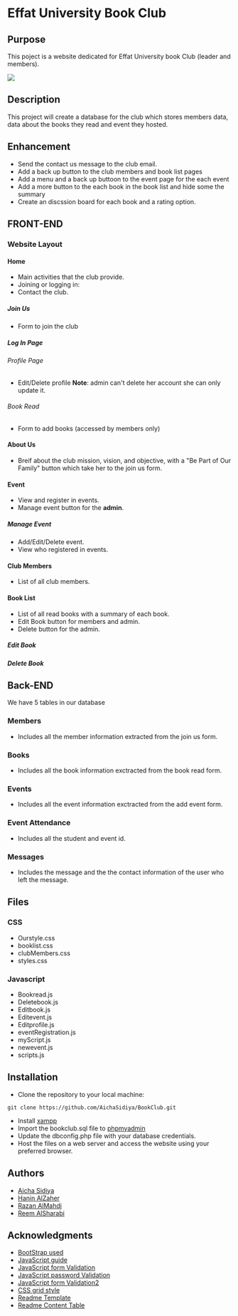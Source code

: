 <!--Title-->
# Effat University Book Club

## Purpose
<!--Purpose of the project-->
This poject is a website dedicated for Effat University book Club (leader and members). 

<img src="https://github.com/AichaSidiya/BookClub/blob/main/demoBookClub.gif"/>

<!--Header 2 description of the project-->
## Description

This project will create a database for the club which stores members data, data about the books they read and event they hosted. 

## Enhancement
* Send the contact us message to the club email.
* Add a back up button to the club members and book list pages
* Add a menu and a back up buttoon to the event page for the each event
* Add a more button to the each book in the book list and hide some the summary
* Create an discssion board for each book and a rating option.


<!--Header 3 front end-->
## FRONT-END

### Website Layout

#### Home
* Main activities that the club provide. 
* Joining or logging in: 
* Contact the club. 

##### Join Us 
* Form to join the club

##### Log In Page
###### Profile Page
* Edit/Delete profile 
**Note**: admin can't delete her account she can only update it.

###### Book Read
* Form to add books (accessed by members only)
#### About Us
* Breif about the club mission, vision, and objective, with a "Be Part of Our Family" button which take her to the join us form. 
#### Event
* View and register in events.
* Manage event button for the **admin**.

##### Manage Event
* Add/Edit/Delete event. 
* View who registered in events.

#### Club Members
* List of all club members.

#### Book List
* List of all read books with a summary of each book. 
* Edit Book button for members and admin.
* Delete button for the admin.
##### Edit Book
##### Delete Book 


## Back-END

We have 5 tables in our database

### Members
* Includes all the member information extracted from the join us form.
### Books
* Includes all the book information exctracted from the book read form.
### Events
* Includes all the event information exctracted from the add event form.
### Event Attendance
* Includes all the student and event id.
### Messages
* Includes the message and the the contact information of the user who left the message.


## Files
### CSS

* Ourstyle.css
* booklist.css
* clubMembers.css
* styles.css


### Javascript

* Bookread.js
* Deletebook.js
* Editbook.js
* Editevent.js
* Editprofile.js
* eventRegistration.js
* myScript.js
* newevent.js
* scripts.js

<!--Header 3 installation and launching the project-->
## Installation
* Clone the repository to your local machine:
```
git clone https://github.com/AichaSidiya/BookClub.git
``` 
* Install [xampp](https://www.apachefriends.org/download.html)
* Import the bookclub.sql file to [phpmyadmin](localhost/phpmyadmin/)
* Update the dbconfig.php file with your database credentials.
* Host the files on a web server and access the website using your preferred browser.

## Authors
<!-- The contributors to the project-->
* [Aicha Sidiya](https://github.com/AichaSidiya)
* [Hanin AlZaher](https://github.com/hanin-az)
* [Razan AlMahdi](https://github.com/RazanAlmahdi)
* [Reem AlSharabi](https://github.com/ReemAlsharabi)


## Acknowledgments
<!-- Insparation files, codes, and general refrences used in writing the code of the project-->
* [BootStrap used](https://startbootstrap.com/previews/agency)
* [JavaScript guide](https://www.w3schools.com/js/default.asp)
* [JavaScript form Validation](https://www.javatpoint.com/confirm-password-validation-in-javascript)
* [JavaScript password Validation](https://www.javatpoint.com/javascript-form-validation)
* [JavaScript form Validation2](https://www.geeksforgeeks.org/form-validation-using-html-javascript/)
* [CSS grid style](https://stackoverflow.com/questions/47587892/how-does-css-grid-layout-works)
* [Readme Template](https://gist.github.com/DomPizzie/7a5ff55ffa9081f2de27c315f5018afc)
* [Readme Content Table](https://ecotrust-canada.github.io/markdown-toc/)
